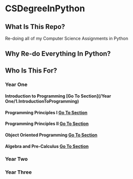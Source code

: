 # CSDegreeInPython

## What Is This Repo?
Re-doing all of my Computer Science Assignments in Python

## Why Re-do Everything In Python?


## Who Is This For?

### Year One

#### Introduction to Programming [Go To Section](/Year One/1.IntroductionToProgramming)

#### Programming Principles I [Go To Section](\2.ProgrammingPrinciplesI)

#### Programming Principles II [Go To Section](\3.ProgrammingPrinciplesII)

#### Object Oriented Programming [Go To Section](\4.ObjectOrientedProgramming)

#### Algebra and Pre-Calculus [Go To Section](\5.AlgebraAndPre-Calc)

### Year Two 


### Year Three
